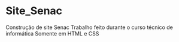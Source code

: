 # Site_Senac
Construção de site Senac
Trabalho feito durante o curso técnico de informática
Somente em HTML e CSS
